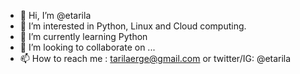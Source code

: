 - 👋 Hi, I’m @etarila
- 👀 I’m interested in Python, Linux and Cloud computing.
- 🌱 I’m currently learning Python
- 💞️ I’m looking to collaborate on ...
- 📫 How to reach me : tarilaerge@gmail.com or twitter/IG: @etarila

<!---
etarila/etarila is a ✨ special ✨ repository because its `README.md` (this file) appears on your GitHub profile.
You can click the Preview link to take a look at your changes.
--->
